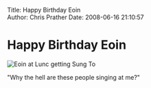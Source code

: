Title: Happy Birthday Eoin  
Author: Chris Prather
Date: 2008-06-16 21:10:57

# Happy Birthday Eoin
![Eoin at Lunc getting Sung To][1] 

"Why the hell are these people singing at me?"

[1]: http://farm4.static.flickr.com/3274/2585210814_0743bdbd68.jpg?v=0
